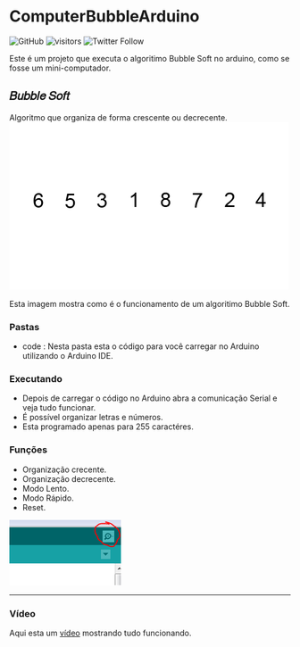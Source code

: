 # ComputerBubbleArduino

![GitHub](https://img.shields.io/github/license/samuelllr/ComputerBubbleArduino)
![visitors](https://visitor-badge.glitch.me/badge?page_id=samuelllr/ComputerBubbleArduino)
![Twitter Follow](https://img.shields.io/twitter/follow/Samuelllr_htcod?style=social)

Este é um projeto que executa o algoritimo Bubble Soft no arduino, como se fosse um mini-computador.

## 𝐵𝑢𝑏𝑏𝑙𝑒 𝑆𝑜𝑓𝑡

Algoritmo que organiza de forma crescente ou decrecente.
<img src="bsi.gif"/>

Esta imagem mostra como é o funcionamento de um algoritimo Bubble Soft.

### Pastas

- code : Nesta pasta esta o código para você carregar no Arduino utilizando o Arduino IDE.

### Executando 

- Depois de carregar o código no Arduino abra a comunicação Serial e veja tudo funcionar.
- É possível organizar letras e números.
- Esta programado apenas para 255 caractéres.

### Funções

- Organização crecente.
- Organização decrecente.
- Modo Lento.
- Modo Rápido.
- Reset.

<img src="saimg.PNG"/>

**********

### Vídeo

Aqui esta um <a href="https://shamky.000webhostapp.com/video/video.mp4">vídeo</a> mostrando tudo funcionando.